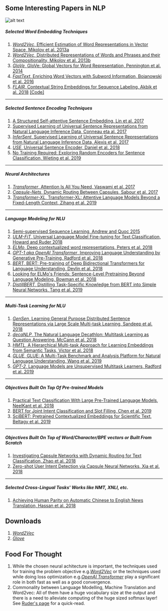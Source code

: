 ## Some Interesting Papers in NLP

![alt text][how_i_met_your_paper]

##### Selected Word Embedding Techniques
1. [*Word2Vec*, Efficient Estimation of Word Representations in Vector Space, Mikolov et al. 2013a][Mikolov et al. 2013a]
1. [*Word2Vec*, Distributed Representations of Words and Phrases and their Compositionality, Mikolov et al. 2013b][Mikolov et al. 2013b]
1. [*GloVe*, GloVe: Global Vectors for Word Representation, Pennington et al. 2014][Pennington et al. 2014]
1. [*FastText*, Enriching Word Vectors with Subword Information, Bojanowski et al. 2016][Bojanowski et al. 2016]
1. [*FLAIR*, Contextual String Embeddings for Sequence Labeling, Akbik et al. 2018][Akbik et al. 2018] [[Code]](https://github.com/zalandoresearch/flair)
---
##### Selected Sentence Encoding Techniques
1. [A Structured Self-attentive Sentence Embedding, Lin et al. 2017][Lin et al. 2017]
1. [Supervised Learning of Universal Sentence Representations from Natural Language Inference Data, Conneau eta al. 2017][Conneau eta al. 2017]
1. [*InferSent*, Supervised Learning of Universal Sentence Representations from Natural Language Inference Data, Alexis et al. 2017][Alexis et al. 2017]
1. [*USE*, Universal Sentence Encoder, Daniel et al. 2018][Daniel et al. 2018]
1. [No Training Required: Exploring Random Encoders for Sentence Classification, Wieting et al. 2019][Wieting et al. 2019]
---
##### Neural Architectures
1. [*Transformer*, Attention Is All You Need, Vaswami et al. 2017][Vaswami et al. 2017]
1. [*Capsule-Nets*, Dynamic Routing Between Capsules, Sabour et al. 2017][Sabour et al. 2017]
1. [*Transformer-XL*, Transformer-XL: Attentive Language Models Beyond a Fixed-Length Context, Zihang et al. 2019][Zihang et al. 2019]
---
##### Language Modeling for NLU
1. [Semi-supervised Sequence Learning, Andrew and Quoc 2015][Andrew and Quoc 2015]
1. [*ULM-FiT*, Universal Language Model Fine-tuning for Text Classification, Howard and Ruder 2018][Howard and Ruder 2018]
1. [*ELMo*, Deep contextualized word representations, Peters et al. 2018][Peters et al. 2018] 
1. [*GPT-1 aka OpenAI Transformer*, Improving Language Understanding by Generative Pre-Training, Radford et al. 2018][Radford et al. 2018]
1. [*BERT*, BERT: Pre-training of Deep Bidirectional Transformers for Language Understanding, Devlin et al. 2018][Devlin et al. 2018]
1. [Looking for ELMo's Friends: Sentence-Level Pretraining Beyond Language Modeling, Bowman et al. 2018][Bowman et al. 2018]
1. [*DistillBERT*, Distilling Task-Specific Knowledge from BERT into Simple Neural Networks, Tang et al. 2019][Tang et al. 2019]
---
##### Multi-Task Learning for NLU
1. [*GenSen*, Learning General Purpose Distributed Sentence Representations via Large Scale Multi-task Learning, Sandeep et al. 2018][Sandeep et al. 2018]
1. [*decaNLP*, The Natural Language Decathlon: Multitask Learning as Question Answering, McCann et al. 2018][McCann et al. 2018]
1. [*HMTL*, A Hierarchical Multi-task Approach for Learning Embeddings from Semantic Tasks, Victor et al. 2018][Victor et al. 2018]
1. [*GLUE*, GLUE: A Multi-Task Benchmark and Analysis Platform for Natural Language Understanding, Wang et al. 2019][Wang et al. 2019]
1. [*GPT-2*, Language Models are Unsupervised Multitask Learners, Radford et al. 2019][Radford et al. 2019]
---
##### Objectives Built On Top Of Pre-trained Models
1. [Practical Text Classification With Large Pre-Trained Language Models, NeelKant et al. 2018][NeelKant et al. 2018]
1. [BERT for Joint Intent Classification and Slot Filling, Chen et al. 2019][Chen et al. 2019]
1. [SciBERT: Pretrained Contextualized Embeddings for Scientific Text, Beltagy et al. 2019][Beltagy et al. 2019]
---
##### Objectives Built On Top of Word/Character/BPE vectors or Built From Scratch
1. [Investigating Capsule Networks with Dynamic Routing for Text Classification, Zhao et al. 2018][Zhao et al. 2018]
1. [Zero-shot User Intent Detection via Capsule Neural Networks, Xia et al. 2018][Xia et al. 2018]
---
##### Selected Cross-Lingual Tasks' Works like NMT, XNLI, etc.
1. [Achieving Human Parity on Automatic Chinese to English News Translation, Hassan et al. 2018][Hassan et al. 2018]

## Downloads
1. [*Word2Vec*](https://github.com/mmihaltz/word2vec-GoogleNews-vectors/)
1. [*Glove*](https://nlp.stanford.edu/projects/glove/)

## Food For Thought
1. While the chosen neural achitecture is important, the techniques used for training the problem objective e.g.[*Word2Vec*][Mikolov et al. 2013b] or the techniques used while doing loss optimization e.g.[*OpenAI Transformer*][Radford et al. 2018] play a significant role in both fast as well as a good convergence.
1. Commonality between Language Modelling, Machine Translation and Word2vec: All of them have a huge vocabulary size at the output and there is a need to alleviate computing of the huge sized softmax layer! See [Ruder's page](http://ruder.io/word-embeddings-softmax/index.html) for a quick-read.

[Mikolov et al. 2013a]: https://arxiv.org/abs/1301.3781
[Mikolov et al. 2013b]: https://arxiv.org/abs/1310.4546
[Pennington et al. 2014]: https://www.aclweb.org/anthology/D14-1162
[Bojanowski et al. 2016]: https://arxiv.org/abs/1607.04606
[Peters et al. 2018]: https://arxiv.org/abs/1802.05365
[Akbik et al. 2018]: http://alanakbik.github.io/papers/coling2018.pdf
[Lin et al. 2017]: https://arxiv.org/abs/1703.03130
[Vaswami et al. 2017]: https://arxiv.org/pdf/1706.03762.pdf
[Radford et al. 2018]: https://s3-us-west-2.amazonaws.com/openai-assets/research-covers/language-unsupervised/language_understanding_paper.pdf
[Howard and Ruder 2018]: https://arxiv.org/abs/1801.06146
[Devlin et al. 2018]:https://arxiv.org/abs/1810.04805
[Radford et al. 2019]: https://d4mucfpksywv.cloudfront.net/better-language-models/language_models_are_unsupervised_multitask_learners.pdf
[Sabour et al. 2017]: https://arxiv.org/abs/1710.09829
[Xia et al. 2018]: https://arxiv.org/abs/1809.00385
[Daniel et al. 2018]: https://arxiv.org/pdf/1803.11175.pdf
[Alexis et al. 2017]: https://arxiv.org/abs/1705.02364
[Sandeep et al. 2018]: https://arxiv.org/abs/1804.00079
[McCann et al. 2018]: https://arxiv.org/abs/1806.08730
[Zihang et al. 2019]: https://arxiv.org/abs/1901.02860v2
[Victor et al. 2018]: https://arxiv.org/abs/1811.06031
[Andrew and Quoc 2015]: https://arxiv.org/abs/1511.01432
[Chen et al. 2019]: https://arxiv.org/abs/1902.10909
[Zhao et al. 2018]: https://arxiv.org/abs/1804.00538
[Conneau eta al. 2017]: https://arxiv.org/abs/1705.02364
[Wieting et al. 2019]: https://arxiv.org/abs/1901.10444
[Beltagy et al. 2019]: https://arxiv.org/abs/1903.10676
[NeelKant et al. 2018]: https://arxiv.org/abs/1812.01207
[Wang et al. 2019]: https://arxiv.org/abs/1804.07461
[Hassan et al. 2018]: https://arxiv.org/abs/1803.05567
[Bowman et al. 2018]: https://arxiv.org/abs/1812.10860
[Tang et al. 2019]: https://arxiv.org/abs/1903.12136

[how_i_met_your_paper]: https://github.com/murali1996/nlp/blob/master/images/how_i_met_your_paper.png "Connections"
